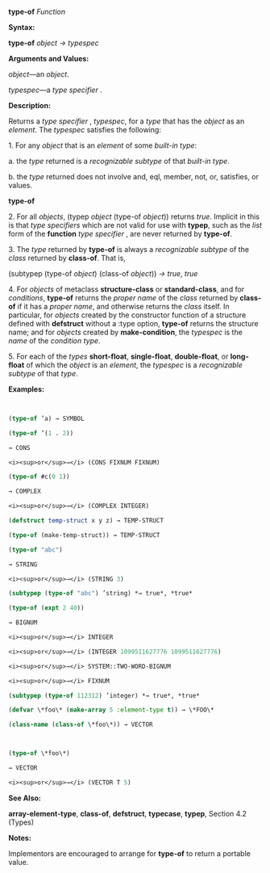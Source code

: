 **type-of** *Function* 



**Syntax:** 



**type-of** *object → typespec* 



**Arguments and Values:** 



*object*—an *object*. 



*typespec*—a *type specifier* . 



**Description:** 



Returns a *type specifier* , *typespec*, for a *type* that has the *object* as an *element*. The *typespec* satisfies the following: 



1\. For any *object* that is an *element* of some *built-in type*: 



a. the *type* returned is a *recognizable subtype* of that *built-in type*. 



b. the *type* returned does not involve and, eql, member, not, or, satisfies, or values. 











**type-of** 



2\. For all *objects*, (typep *object* (type-of *object*)) returns *true*. Implicit in this is that *type specifiers* which are not valid for use with **typep**, such as the *list* form of the **function** *type specifier* , are never returned by **type-of**. 



3\. The *type* returned by **type-of** is always a *recognizable subtype* of the *class* returned by **class-of**. That is, 



(subtypep (type-of *object*) (class-of *object*)) *→ true*, *true* 



4\. For *objects* of metaclass **structure-class** or **standard-class**, and for *conditions*, **type-of** returns the *proper name* of the *class* returned by **class-of** if it has a *proper name*, and otherwise returns the *class* itself. In particular, for *objects* created by the constructor function of a structure defined with **defstruct** without a :type option, **type-of** returns the structure name; and for *objects* created by **make-condition**, the *typespec* is the *name* of the *condition type*. 



5\. For each of the *types* **short-float**, **single-float**, **double-float**, or **long-float** of which the *object* is an *element*, the *typespec* is a *recognizable subtype* of that *type*. 



**Examples:**
```lisp
 

(type-of ’a) → SYMBOL 

(type-of ’(1 . 2)) 

→ CONS 

<i><sup>or</sup>→</i> (CONS FIXNUM FIXNUM) 

(type-of #c(0 1)) 

→ COMPLEX 

<i><sup>or</sup>→</i> (COMPLEX INTEGER) 

(defstruct temp-struct x y z) → TEMP-STRUCT 

(type-of (make-temp-struct)) → TEMP-STRUCT 

(type-of "abc") 

→ STRING 

<i><sup>or</sup>→</i> (STRING 3) 

(subtypep (type-of "abc") ’string) *→ true*, *true* 

(type-of (expt 2 40)) 

→ BIGNUM 

<i><sup>or</sup>→</i> INTEGER 

<i><sup>or</sup>→</i> (INTEGER 1099511627776 1099511627776) 

<i><sup>or</sup>→</i> SYSTEM::TWO-WORD-BIGNUM 

<i><sup>or</sup>→</i> FIXNUM 

(subtypep (type-of 112312) ’integer) *→ true*, *true* 

(defvar \*foo\* (make-array 5 :element-type t)) → \*FOO\* 

(class-name (class-of \*foo\*)) → VECTOR  



(type-of \*foo\*) 

→ VECTOR 

<i><sup>or</sup>→</i> (VECTOR T 5) 


```
**See Also:** 



**array-element-type**, **class-of**, **defstruct**, **typecase**, **typep**, Section 4.2 (Types) 



**Notes:** 



Implementors are encouraged to arrange for **type-of** to return a portable value. 



